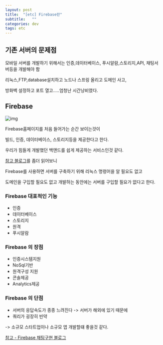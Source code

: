 ```yaml
---
layout: post
title:  "[etc] Firebase란"
subtitle:   ""
categories: dev
tags: etc
--- 
```




## 기존 서버의 문제점

모바일 서버를 개발하기 위해서는 인증,데이터베이스, 푸시알람,스토리지,API, 채팅서버등을 개발해야 함

리눅스,FTP,database설치하고 노드나 스프링 올리고 도메인 사고, 

방화벽 설정하고 포트 열고.....엄청난 시간낭비였다.


## Firebase

![img](https://chung10kr.github.io/assets/img/2021-04-10-1.PNG)

Firebase홈페이지를 처음 들어가는 순간 보이는것이

빌드, 인증, 데이터베이스, 스토리지등을 제공한다고 한다.

우리가 힘들게 개발했던 백앤드를 쉽게 제공하는 서비스인것 같다.

[참고 블로그](https://beomseok95.tistory.com/106)를 좀더 읽어보니

Firebase를 사용하면 서버를 구축하기 위해 리눅스 명령어을 알 필요도 없고 

도메인을 구입할 필요도 없고 개발하는 동안에는 서버를 구입할 필요가 없다고 한다.


### Firebase 대표적인 기능

- 인증
- 데이터베이스
- 스토리지
- 원격
- 푸시알람



### Firebase 의 장점

- 인증시스템지원
- NoSql기반
- 원격구성 지원
- 콘솔제공
- Analytics제공

### Firebase 의 단점

- 서버의 응답속도가 종종 느려진다 -> 서버가 해외에 있기 때문에
- 쿼리가 굉장히 빈약


-> 소규모 스타트업이나 소규모 앱 개발할떄 좋을것 같다.



[참고 - Firebase 채팅구현 블로그](https://cionman.tistory.com/55)

